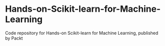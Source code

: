 # Hands-on-Scikit-learn-for-Machine-Learning
Code repository for Hands-on Scikit-learn for Machine Learning, published by Packt
